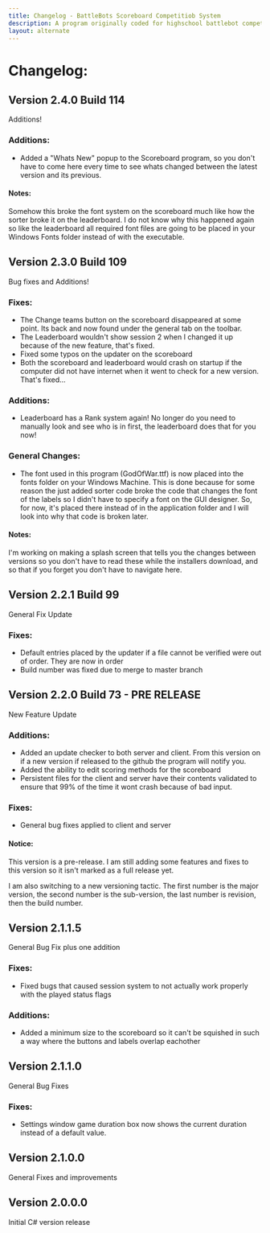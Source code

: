 ```yaml
---
title: Changelog - BattleBots Scoreboard Competitiob System
description: A program originally coded for highschool battlebot competitions.
layout: alternate
---
```



# Changelog:

## Version 2.4.0 Build 114

Additions!

### Additions:
* Added a "Whats New" popup to the Scoreboard program, so you don't have to come here every time to see whats changed between the latest version and its previous.

#### Notes:
Somehow this broke the font system on the scoreboard much like how the sorter broke it on the leaderboard. I do not know why this happened again so like the leaderboard all required font files are going to be placed in your Windows Fonts folder instead of with the executable.

## Version 2.3.0 Build 109

Bug fixes and Additions!

### Fixes:
* The Change teams button on the scoreboard disappeared at some point. Its back and now found under the general tab on the toolbar.
* The Leaderboard wouldn't show session 2 when I changed it up because of the new feature, that's fixed.
* Fixed some typos on the updater on the scoreboard
* Both the scoreboard and leaderboard would crash on startup if the computer did not have internet when it went to check for a new version. That's fixed...

### Additions:
* Leaderboard has a Rank system again! No longer do you need to manually look and see who is in first, the leaderboard does that for you now!

### General Changes:
* The font used in this program (GodOfWar.ttf) is now placed into the fonts folder on your Windows Machine. This is done because for some reason the just added sorter code broke the code that changes the font of the labels so I didn't have to specify a font on the GUI designer. So, for now, it's placed there instead of in the application folder and I will look into why that code is broken later.

#### Notes:
I'm working on making a splash screen that tells you the changes between versions so you don't have to read these while the installers download, and so that if you forget you don't have to navigate here.

## Version 2.2.1 Build 99

General Fix Update

### Fixes:
* Default entries placed by the updater if a file cannot be verified were out of order. They are now in order
* Build number was fixed due to merge to master branch

## Version 2.2.0 Build 73 - PRE RELEASE

New Feature Update

### Additions:
* Added an update checker to both server and client. From this version on if a new version if released to the github the program will notify you.
* Added the ability to edit scoring methods for the scoreboard
* Persistent files for the client and server have their contents validated to ensure that 99% of the time it wont crash because of bad input.

### Fixes:
* General bug fixes applied to client and server

#### Notice:
This version is a pre-release. I am still adding some features and fixes to this version so it isn't marked as a full release yet.

I am also switching to a new versioning tactic. The first number is the major version, the second number is the sub-version, the last number is revision, then the build number.

## Version 2.1.1.5

General Bug Fix plus one addition

### Fixes:
* Fixed bugs that caused session system to not actually work properly with the played status flags

### Additions:
* Added a minimum size to the scoreboard so it can't be squished in such a way where the buttons and labels overlap eachother

## Version 2.1.1.0

General Bug Fixes

### Fixes:
* Settings window game duration box now shows the current duration instead of a default value.

## Version 2.1.0.0

General Fixes and improvements

## Version 2.0.0.0

Initial C# version release